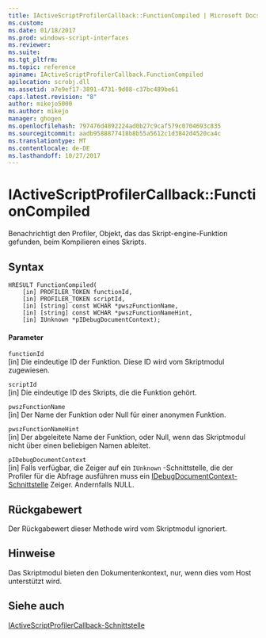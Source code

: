 ```yaml
---
title: IActiveScriptProfilerCallback::FunctionCompiled | Microsoft Docs
ms.custom: 
ms.date: 01/18/2017
ms.prod: windows-script-interfaces
ms.reviewer: 
ms.suite: 
ms.tgt_pltfrm: 
ms.topic: reference
apiname: IActiveScriptProfilerCallback.FunctionCompiled
apilocation: scrobj.dll
ms.assetid: a7e9ef17-3891-4731-9d08-c37bc489be61
caps.latest.revision: "8"
author: mikejo5000
ms.author: mikejo
manager: ghogen
ms.openlocfilehash: 797476d4892224ad0b27c9caf579c0704693c835
ms.sourcegitcommit: aadb9588877418b8b55a5612c1d3842d4520ca4c
ms.translationtype: MT
ms.contentlocale: de-DE
ms.lasthandoff: 10/27/2017
---
```

# <a name="iactivescriptprofilercallbackfunctioncompiled"></a>IActiveScriptProfilerCallback::FunctionCompiled
Benachrichtigt den Profiler, Objekt, das das Skript-engine-Funktion gefunden, beim Kompilieren eines Skripts.  
  
## <a name="syntax"></a>Syntax  
  
```  
HRESULT FunctionCompiled(  
    [in] PROFILER_TOKEN functionId,  
    [in] PROFILER_TOKEN scriptId,  
    [in] [string] const WCHAR *pwszFunctionName,  
    [in] [string] const WCHAR *pwszFunctionNameHint,  
    [in] IUnknown *pIDebugDocumentContext);  
```  
  
#### <a name="parameters"></a>Parameter  
 `functionId`  
 [in] Die eindeutige ID der Funktion. Diese ID wird vom Skriptmodul zugewiesen.  
  
 `scriptId`  
 [in] Die eindeutige ID des Skripts, die die Funktion gehört.  
  
 `pwszFunctionName`  
 [in] Der Name der Funktion oder Null für einer anonymen Funktion.  
  
 `pwszFunctionNameHint`  
 [in] Der abgeleitete Name der Funktion, oder Null, wenn das Skriptmodul nicht über einen beliebigen Namen ableitet.  
  
 `pIDebugDocumentContext`  
 [in] Falls verfügbar, die Zeiger auf ein `IUnknown` -Schnittstelle, die der Profiler für die Abfrage ausführen muss ein [IDebugDocumentContext-Schnittstelle](../../winscript/reference/idebugdocumentcontext-interface.md) Zeiger. Andernfalls NULL.  
  
## <a name="return-value"></a>Rückgabewert  
 Der Rückgabewert dieser Methode wird vom Skriptmodul ignoriert.  
  
## <a name="remarks"></a>Hinweise  
 Das Skriptmodul bieten den Dokumentenkontext, nur, wenn dies vom Host unterstützt wird.  
  
## <a name="see-also"></a>Siehe auch  
 [IActiveScriptProfilerCallback-Schnittstelle](../../winscript/reference/iactivescriptprofilercallback-interface.md)
